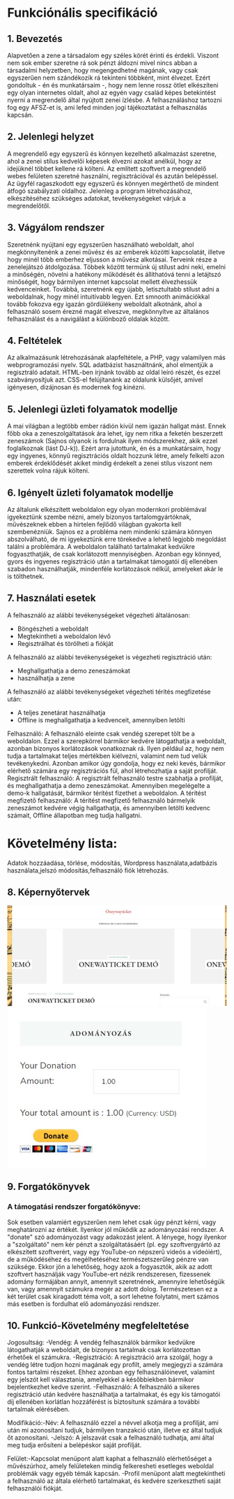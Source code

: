 # Funkciónális specifikáció

## 1. Bevezetés

Alapvetően a zene a társadalom egy széles körét érinti és érdekli. Viszont nem sok ember szeretne rá sok pénzt áldozni mivel nincs abban a társadalmi helyzetben, hogy megengedhetné magának, vagy csak egyszerűen nem szándékozik rá tekinteni többként, mint élvezet. Ezért gondoltuk - én és munkatársaim -, hogy nem lenne rossz ötlet elkészíteni egy olyan internetes oldalt, ahol az egyén vagy család képes betekintést nyerni a megrendelő által nyújtott zenei ízlésbe. A felhasználáshoz tartozni fog egy AFSZ-et is, ami lefed minden jogi tájékoztatást a felhasználás kapcsán.

## 2. Jelenlegi helyzet

A megrendelő egy egyszerű és könnyen kezelhető alkalmazást szeretne, ahol a zenei stílus kedvelői képesek élvezni azokat anélkül, hogy az idejüknél többet kellene rá költeni. Az említett szoftvert a megrendelő webes felületen szeretné használni, regisztrációval és azután belépéssel. Az ügyfél ragaszkodott egy egyszerű és könnyen megérthető de mindent átfogó szabályzati oldalhoz. Jelenleg a program létrehozásához, elkészítéséhez szükséges adatokat, tevékenységeket várjuk a megrendelőtől.

## 3. Vágyálom rendszer

Szeretnénk nyújtani egy egyszerűen használható weboldalt, ahol megkönnyítenénk a zenei művész és az emberek közötti kapcsolatát, illetve hogy minél több emberhez eljusson a művész alkotásai. Terveink része a zenelejátszó átdolgozása. Többek között termünk új stílust adni neki, emelni a minőségén, növelni a hatékony működését és állíthatóvá tenni a letájtszó minőségét, hogy bármilyen internet kapcsolat mellett élvezhessük kedvenceinket. Továbbá, szeretnénk egy újabb, letisztultabb stílust adni a weboldalnak, hogy minél intuitívabb legyen. Ezt smnooth animációkkal tovább fokozva egy igazán gördülékeny weboldalt alkotnánk, ahol a felhasználó sosem érezné magát elveszve, megkönnyítve az általános felhasználást és a navigálást a különboző oldalak között.

## 4. Feltételek

Az alkalmazásunk létrehozásának alapfeltétele, a PHP, vagy valamilyen más webprogramozási nyelv. SQL adatbázist használtnánk, ahol elmentjük a regisztráló adatait. HTML-ben írjnánk tovább az oldal leíró részét, és ezzel szabványosítjuk azt. CSS-el felújítanánk az oldalunk külsőjét, amivel igényesen, dizájnosan és modernek fog kinézni.

## 5. Jelenlegi üzleti folyamatok modellje

A mai világban a legtöbb ember rádión kívül nem igazán hallgat mást. Ennek főbb oka a zeneszolgáltatások ára lehet, így nem ritka a feketén beszerzett zeneszámok (Sajnos olyanok is fordulnak ilyen módszerekhez, akik ezzel foglalkoznak (lást DJ-k)). Ezért arra jutottunk, én és a munkatársaim, hogy egy ingyenes, könnyű regisztrációs oldalt hozzunk létre, amely felkelti azon emberek érdeklődését akiket mindig érdekelt a zenei stílus viszont nem szerettek volna rájuk költeni.

## 6. Igényelt üzleti folyamatok modellje

Az általunk elkészített weboldalon egy olyan modernkori problémával igyekeztünk szembe nézni, amely bizonyos tartalomgyártóknak, művészeknek ebben a hirtelen fejlődő világban gyakorta kell szembenézniük. Sajnos ez a probléma nem mindenki számára könnyen abszolválható, de mi igyekeztünk erre törekedve a lehető legjobb megoldást találni a problémára. A weboldalon található tartalmakat kedvükre fogyaszthatják, de csak korlátozott mennyiségben. Azonban egy könnyed, gyors és ingyenes regisztráció után a tartalmakat támogatói díj ellenében szabadon használhatják, mindenféle korlátozások nélkül, amelyeket akár le is tölthetnek.

## 7. Használati esetek

A felhasználó az alábbi tevékenységeket végezheti általánosan:

-   Böngészheti a weboldalt
-   Megtekintheti a weboldalon lévő
-   Regisztrálhat és törölheti a fiókját

A felhasználó az alábbi tevékenységeket is végezheti regisztráció után: 

-   Meghallgathatja a demo zeneszámokat
-   használhatja a zene

A felhasználó az alábbi tevékenységeket végezheti térítés megfizetése után:

-   A teljes zenetárat használhatja
-   Offline is meghallgathatja a kedvenceit, amennyiben letölti

Felhasználó: A felhasználó eleinte csak vendég szerepet tölt be a weboldalon. Ezzel a szerepkörrel bármikor kedvére látogathatja a weboldalt, azonban bizonyos korlátozások vonatkoznak rá. Ilyen például az, hogy nem tudja a tartalmakat teljes mértékben kiélvezni, valamint nem tud velük tevékenykedni. Azonban amikor úgy gondolja, hogy ez neki kevés, bármikor elérhető számára egy regisztrációs fül, ahol létrehozhatja a saját profilját.
Regisztrált felhasználó: A regisztrált felhasználó testre szabhatja a profilját, és meghallgathatja a demo zeneszámokat. Amennyiben megelégelte a demo-k hallgatását, bármikor térítést fizethet a weboldalon. A térítést megfizető felhasználó: A térítést megfizető felhasználó bármelyik zeneszámot kedvére végig hallgathatja, és amennyiben letölti kedvenc számait, Offline állapotban meg tudja hallgatni.

# Követelmény lista:

Adatok hozzáadása, törlése, módosítás,
Wordpress használata,adatbázis használata,jelszó módosítás,felhasználó fiók létrehozás.

## 8. Képernyőtervek

![](img/oneywayticketdemo.jpg)
![](img/donaterendszer.jpg)

## 9. Forgatókönyvek

### A támogatási rendszer forgatókönyve: 

Sok esetben valamiért egyszerűen nem lehet csak úgy pénzt kérni, vagy meghatározni az értékét. Ilyenkor jól működik az adományozási rendszer. A "donate" szó adományozást vagy adakozást jelent. A lényege, hogy ilyenkor a "szolgáltató" nem kér pénzt a szolgáltatásáért (pl. egy szoftvergyártó az elkészített szoftverért, vagy egy YouTube-on népszerű videós a videóiért), de a működéséhez és megélhetéséhez természetszerűleg pénzre van szüksége. Ekkor jön a lehetőség, hogy azok a fogyasztók, akik az adott szoftvert használják vagy YouTube-ert nézik rendszeresen, fizessenek adomány formájában annyit, amennyit szeretnének, amennyire lehetőségük van, vagy amennyit számukra megér az adott dolog. Természetesen ez a két terület csak kiragadott téma volt, a sort lehetne folytatni, mert számos más esetben is fordulhat elő adományozási rendszer.

## 10. Funkció-Követelmény megfeleltetése

Jogosultság: -Vendég: A vendég felhasználók bármikor kedvükre látogathatják a weboldalt, de bizonyos tartalmak csak korlátozottan érhetőek el számukra. -Regisztráció: A regisztráció arra szolgál, hogy a vendég létre tudjon hozni magának egy profilt, amely megjegyzi a számára fontos tartalmi részeket. Ehhez azonban egy felhasználóinevet, valamint egy jelszót kell választania, amelyekkel a későbbiekben bármikor bejelentkezhet kedve szerint. -Felhasználó: A felhasználó a sikeres regisztráció után kedvére használhatja a tartalmakat, és egy kis támogatói díj ellenében korlátlan hozzáférést is biztosítunk számára a további tartalmak elérésében.

Modifikáció:-Név: A felhasználó ezzel a névvel alkotja meg a profilját, ami után mi azonosítani tudjuk, bármilyen tranzakció után, illetve ez által tudjuk őt azonosítani. -Jelszó: A jelszavát csak a felhasználó tudhatja, ami által meg tudja erősíteni a belépéskor saját profilját.

Felület:-Kapcsolat menüpont alatt kaphat a felhasználó elérhetőséget a művészúrhoz, amely felületeken mindig felkeresheti esetleges weboldal problémák vagy egyéb témák kapcsán. -Profil menüpont alatt megtekintheti a felhasználó az általa elérhető tartalmakat, és kedvére szerkesztheti saját felhasználói fiókját.
